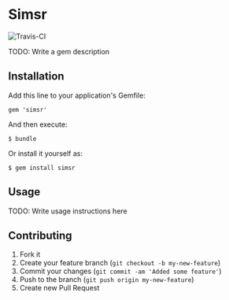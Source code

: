 # Simsr

![Travis-CI](https://secure.travis-ci.org/wursttheke/simsr.png "Travis-CI")

TODO: Write a gem description

## Installation

Add this line to your application's Gemfile:

    gem 'simsr'

And then execute:

    $ bundle

Or install it yourself as:

    $ gem install simsr

## Usage

TODO: Write usage instructions here

## Contributing

1. Fork it
2. Create your feature branch (`git checkout -b my-new-feature`)
3. Commit your changes (`git commit -am 'Added some feature'`)
4. Push to the branch (`git push origin my-new-feature`)
5. Create new Pull Request
